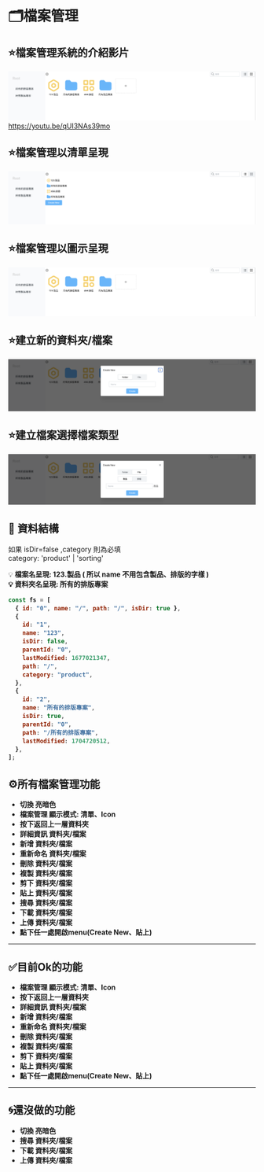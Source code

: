 # 🗂️檔案管理

<!-- ![alt text](image.png) -->
<!-- ![alt text](image-1.png) -->



## ⭐️檔案管理系統的介紹影片
[![影片標題](<截圖 2025-02-08 上午10.37.30.png>)](https://www.youtube.com/watch?v=影片ID)
https://youtu.be/qUI3NAs39mo



## ⭐️檔案管理以清單呈現
![alt text](<截圖 2025-02-08 上午10.36.50.png>)

## ⭐️檔案管理以圖示呈現
![alt text](<截圖 2025-02-08 上午10.37.30.png>)

## ⭐️建立新的資料夾/檔案
![alt text](<截圖 2025-02-08 上午10.38.10.png>)

## ⭐️建立檔案選擇檔案類型
![alt text](<截圖 2025-02-08 上午10.38.21.png>)




## 📖 資料結構

如果 isDir=false ,category 則為必填</br>
category: 'product' | 'sorting'

💡<b> 檔案名呈現: 123.製品 ( 所以 name 不用包含製品、排版的字樣 )</br>
💡<b> 資料夾名呈現: 所有的排版專案

```js
const fs = [
  { id: "0", name: "/", path: "/", isDir: true },
  {
    id: "1",
    name: "123",
    isDir: false,
    parentId: "0",
    lastModified: 1677021347,
    path: "/",
    category: "product",
  },
  {
    id: "2",
    name: "所有的排版專案",
    isDir: true,
    parentId: "0",
    path: "/所有的排版專案",
    lastModified: 1704720512,
  },
];
```

## ⚙️所有檔案管理功能

- 切換 亮暗色
- 檔案管理 顯示模式: 清單、Icon
- 按下返回上一層資料夾
- 詳細資訊 資料夾/檔案
- 新增 資料夾/檔案
- 重新命名 資料夾/檔案
- 刪除 資料夾/檔案
- 複製 資料夾/檔案
- 剪下 資料夾/檔案
- 貼上 資料夾/檔案
- 搜尋 資料夾/檔案
- 下載 資料夾/檔案
- 上傳 資料夾/檔案
- 點下任一處開啟menu(Create New、貼上)

---

## ✅目前Ok的功能

- 檔案管理 顯示模式: 清單、Icon
- 按下返回上一層資料夾
- 詳細資訊 資料夾/檔案
- 新增 資料夾/檔案
- 重新命名 資料夾/檔案
- 刪除 資料夾/檔案
- 複製 資料夾/檔案
- 剪下 資料夾/檔案
- 貼上 資料夾/檔案
- 點下任一處開啟menu(Create New、貼上)

---

## 🌀還沒做的功能
- 切換 亮暗色
- 搜尋 資料夾/檔案
- 下載 資料夾/檔案
- 上傳 資料夾/檔案
